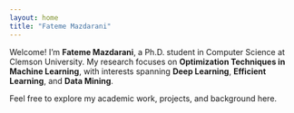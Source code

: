 ```yaml
---
layout: home
title: "Fateme Mazdarani"
---
```


Welcome! I’m **Fateme Mazdarani**, a Ph.D. student in Computer Science at Clemson University. My research focuses on **Optimization Techniques in Machine Learning**, with interests spanning **Deep Learning**, **Efficient Learning**, and **Data Mining**.

Feel free to explore my academic work, projects, and background here.
